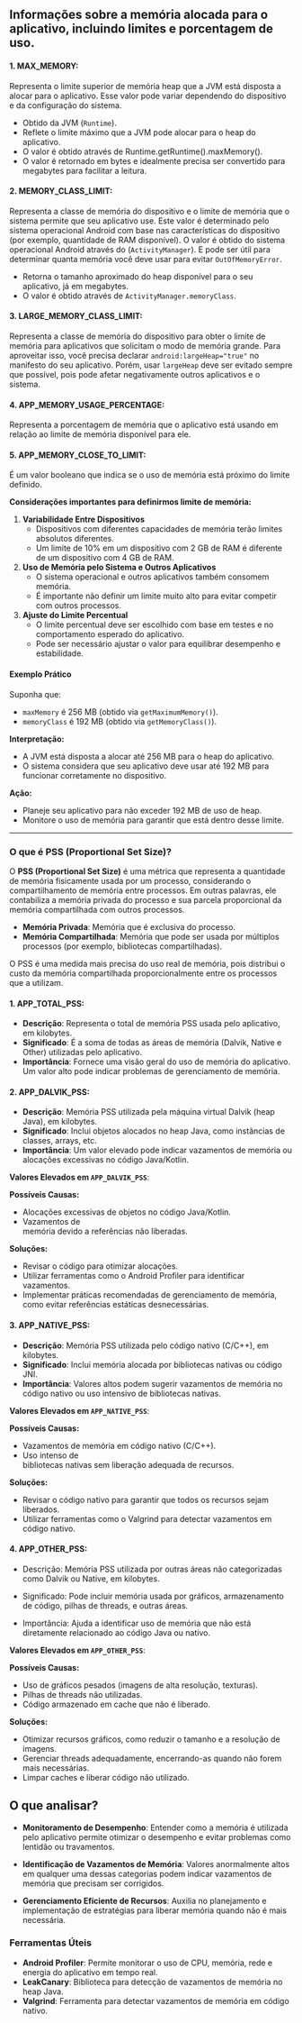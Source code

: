 ##  Informações sobre a memória alocada para o aplicativo, incluindo limites e porcentagem de uso.

#### 1. MAX_MEMORY:
Representa o limite superior de memória heap que a JVM está disposta a alocar para o aplicativo.
Esse valor pode variar dependendo do dispositivo e da configuração do sistema.

- Obtido da JVM (`Runtime`).
- Reflete o limite máximo que a JVM pode alocar para o heap do aplicativo.
- O valor é obtido através de Runtime.getRuntime().maxMemory().
- O valor é retornado em bytes e idealmente precisa ser convertido para megabytes para facilitar a leitura.

#### 2. MEMORY_CLASS_LIMIT:
Representa a classe de memória do dispositivo e o limite de memória que o sistema permite que seu aplicativo use.
Este valor é determinado pelo sistema operacional Android com base nas características do dispositivo (por exemplo, quantidade de RAM disponível).
O valor é obtido do sistema operacional Android através do (`ActivityManager`). E pode ser útil para determinar quanta memória você deve usar para evitar `OutOfMemoryError`.

-   Retorna o tamanho aproximado do heap disponível para o seu aplicativo, já em megabytes.
-   O valor é obtido através de `ActivityManager.memoryClass`.

#### 3. LARGE_MEMORY_CLASS_LIMIT:
Representa a classe de memória do dispositivo para obter o limite de memória para aplicativos que solicitam o modo de memória grande.
Para aproveitar isso, você precisa declarar `android:largeHeap="true"` no manifesto do seu aplicativo. Porém, usar `largeHeap` deve ser evitado sempre que possível, pois pode afetar negativamente outros aplicativos e o sistema.


#### 4. APP_MEMORY_USAGE_PERCENTAGE:
Representa a porcentagem de memória que o aplicativo está usando em relação ao limite de memória disponível para ele.



#### 5. APP_MEMORY_CLOSE_TO_LIMIT:
É um valor booleano que indica se o uso de memória está próximo do limite definido.

**Considerações importantes para definirmos limite de memória:**

1. **Variabilidade Entre Dispositivos**
    -   Dispositivos com diferentes capacidades de memória terão limites absolutos diferentes.
    -   Um limite de 10% em um dispositivo com 2 GB de RAM é diferente de um dispositivo com 4 GB de RAM.
2.  **Uso de Memória pelo Sistema e Outros Aplicativos**
    -   O sistema operacional e outros aplicativos também consomem memória.
    -   É importante não definir um limite muito alto para evitar competir com outros processos.
3. **Ajuste do Limite Percentual**
    -   O limite percentual deve ser escolhido com base em testes e no comportamento esperado do aplicativo.
    -   Pode ser necessário ajustar o valor para equilibrar desempenho e estabilidade.

#### Exemplo Prático
Suponha que:
-   `maxMemory` é 256 MB (obtido via `getMaximumMemory()`).
-   `memoryClass` é 192 MB (obtido via `getMemoryClass()`).

**Interpretação:**
-   A JVM está disposta a alocar até 256 MB para o heap do aplicativo.
-   O sistema considera que seu aplicativo deve usar até 192 MB para funcionar corretamente no dispositivo.

**Ação:**
-   Planeje seu aplicativo para não exceder 192 MB de uso de heap.
-   Monitore o uso de memória para garantir que está dentro desse limite.

  ---

### **O que é PSS (Proportional Set Size)?**
O **PSS (Proportional Set Size)** é uma métrica que representa a quantidade de memória fisicamente usada por um processo, considerando o compartilhamento de memória entre processos. Em outras palavras, ele contabiliza a memória privada do processo e sua parcela proporcional da memória compartilhada com outros processos.

-   **Memória Privada**: Memória que é exclusiva do processo.
-   **Memória Compartilhada**: Memória que pode ser usada por múltiplos processos (por exemplo, bibliotecas compartilhadas).

O PSS é uma medida mais precisa do uso real de memória, pois distribui o custo da memória compartilhada proporcionalmente entre os processos que a utilizam.

#### 1. APP_TOTAL_PSS:
- **Descrição**: Representa o total de memória PSS usada pelo aplicativo, em kilobytes.
- **Significado**: É a soma de todas as áreas de memória (Dalvik, Native e Other) utilizadas pelo aplicativo.
- **Importância**: Fornece uma visão geral do uso de memória do aplicativo. Um valor alto pode indicar problemas de gerenciamento de memória.

#### 2. APP_DALVIK_PSS:
- **Descrição**: Memória PSS utilizada pela máquina virtual Dalvik (heap Java), em kilobytes.
- **Significado**: Inclui objetos alocados no heap Java, como instâncias de classes, arrays, etc.
- **Importância**: Um valor elevado pode indicar vazamentos de memória ou alocações excessivas no código Java/Kotlin.

**Valores Elevados em `APP_DALVIK_PSS`**:

**Possíveis Causas:**
- Alocações excessivas de objetos no código Java/Kotlin.
- Vazamentos de  
  memória devido a referências não liberadas.

**Soluções:**
- Revisar o código para otimizar alocações.
- Utilizar ferramentas como o Android Profiler para identificar vazamentos.
- Implementar práticas recomendadas de gerenciamento de memória, como evitar referências estáticas desnecessárias.


#### 3. APP_NATIVE_PSS:
- **Descrição**: Memória PSS utilizada pelo código nativo (C/C++), em kilobytes.
- **Significado**: Inclui memória alocada por bibliotecas nativas ou código JNI.
- **Importância**: Valores altos podem sugerir vazamentos de memória no código nativo ou uso intensivo de bibliotecas nativas.


**Valores Elevados em `APP_NATIVE_PSS`**:

**Possíveis Causas:**
- Vazamentos de memória em código nativo (C/C++).
- Uso intenso de  
  bibliotecas nativas sem liberação adequada de recursos.

**Soluções:**
- Revisar o código nativo para garantir que todos os recursos sejam  
  liberados.
- Utilizar ferramentas como o Valgrind para detectar vazamentos em código nativo.


#### 4. APP_OTHER_PSS:

- Descrição: Memória PSS utilizada por outras áreas não categorizadas como Dalvik ou Native, em kilobytes.

- Significado: Pode incluir memória usada por gráficos, armazenamento de código, pilhas de threads, e outras áreas.

- Importância: Ajuda a identificar uso de memória que não está diretamente relacionado ao código Java ou nativo.

**Valores Elevados em `APP_OTHER_PSS`**:

**Possíveis Causas:**
- Uso de gráficos pesados (imagens de alta resolução, texturas).
- Pilhas de threads não utilizadas.
- Código armazenado em cache que não é liberado.

**Soluções:**
- Otimizar recursos gráficos, como reduzir o tamanho e a resolução de imagens.
- Gerenciar threads adequadamente, encerrando-as quando não forem mais necessárias.
- Limpar caches e liberar código não utilizado.

## O que analisar?

- **Monitoramento de Desempenho**: Entender como a memória é utilizada pelo aplicativo permite otimizar o desempenho e evitar problemas como lentidão ou travamentos.

- **Identificação de Vazamentos de Memória**: Valores anormalmente altos em qualquer uma dessas categorias podem indicar vazamentos de memória que precisam ser corrigidos.

- **Gerenciamento Eficiente de Recursos**: Auxilia no planejamento e implementação de estratégias para liberar memória quando não é mais necessária.

### **Ferramentas Úteis**
-   **Android Profiler**: Permite monitorar o uso de CPU, memória, rede e energia do aplicativo em tempo real.
-   **LeakCanary**: Biblioteca para detecção de vazamentos de memória no heap Java.
-   **Valgrind**: Ferramenta para detectar vazamentos de memória em código nativo.